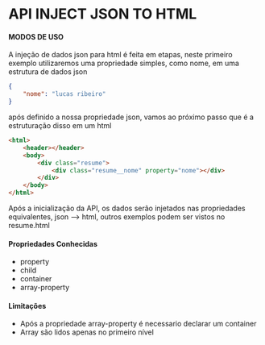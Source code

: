 # API INJECT JSON TO HTML

<h4>
MODOS DE USO
</h4>

A injeção de dados json para html é feita em etapas, neste primeiro exemplo utilizaremos uma propriedade simples, como nome, em uma estrutura de dados json

```json
{
    "nome": "lucas ribeiro"
}
```

após definido a nossa propriedade json, vamos ao próximo passo que é a estruturação disso em um html

```html
<html>
    <header></header>
    <body>
        <div class="resume">
            <div class="resume__nome" property="nome"></div>
        </div>
    </body>
</html>
```

Após a inicialização da API, os dados serão injetados nas propriedades equivalentes, json --> html, outros exemplos podem ser vistos no resume.html 

<h4>Propriedades Conhecidas</h4>
<ul>
    <li>property</li>
    <li>child</li>
    <li>container</li>
    <li>array-property</li>
</ul>

<h4>Limitações</h4>
<ul>
    <li>Após a propriedade array-property é necessario declarar um container</li>
    <li>Array são lidos apenas no primeiro nível</li>
</ul>
